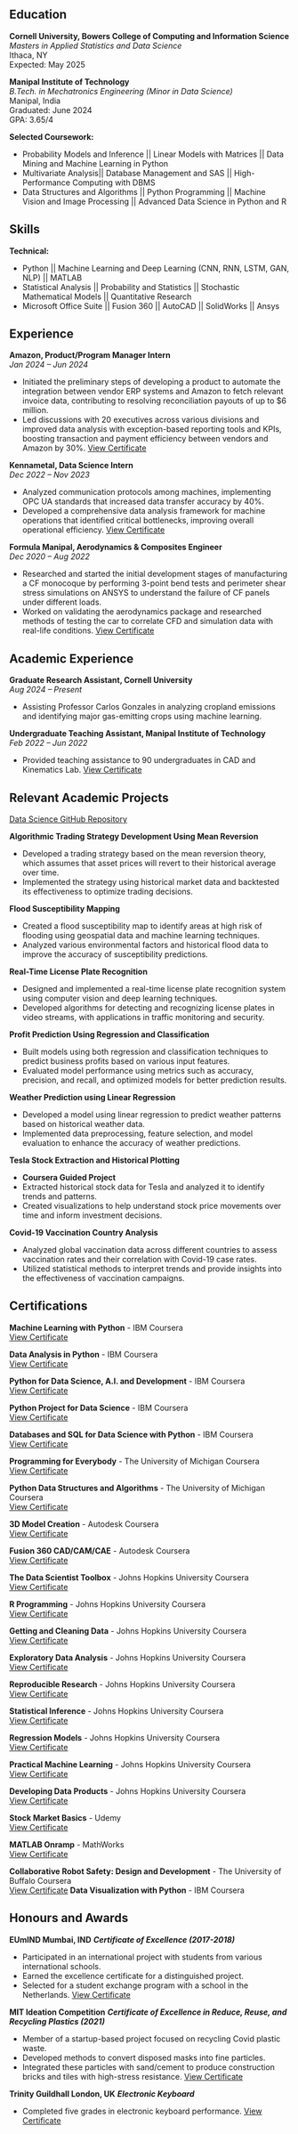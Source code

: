 ## Education

**Cornell University, Bowers College of Computing and Information Science**  
*Masters in Applied Statistics and Data Science*  
Ithaca, NY  
Expected: May 2025

**Manipal Institute of Technology**  
*B.Tech. in Mechatronics Engineering (Minor in Data Science)*  
Manipal, India  
Graduated: June 2024  
GPA: 3.65/4

**Selected Coursework:**
- Probability Models and Inference || Linear Models with Matrices || Data Mining and Machine Learning in Python
- Multivariate Analysis|| Database Management and SAS || High-Performance Computing with DBMS
- Data Structures and Algorithms || Python Programming || Machine Vision and Image Processing || Advanced Data Science in Python and R


## Skills

**Technical:**
- Python || Machine Learning and Deep Learning (CNN, RNN, LSTM, GAN, NLP) || MATLAB
- Statistical Analysis || Probability and Statistics || Stochastic Mathematical Models || Quantitative Research
- Microsoft Office Suite || Fusion 360 || AutoCAD || SolidWorks || Ansys


## Experience

**Amazon, Product/Program Manager Intern**  
*Jan 2024 – Jun 2024*  
- Initiated the preliminary steps of developing a product to automate the integration between vendor ERP systems and Amazon to fetch relevant invoice data, contributing to resolving reconciliation payouts of up to $6 million.
- Led discussions with 20 executives across various divisions and improved data analysis with exception-based reporting tools and KPIs, boosting transaction and payment efficiency between vendors and Amazon by 30%.
[View Certificate](https://github.com/Kai309/Kaushik-Naidu.github.io/blob/main/Amazon_internship_certificate_page-0001%20(1).jpg)

**Kennametal, Data Science Intern**  
*Dec 2022 – Nov 2023*  
- Analyzed communication protocols among machines, implementing OPC UA standards that increased data transfer accuracy by 40%.
- Developed a comprehensive data analysis framework for machine operations that identified critical bottlenecks, improving overall operational efficiency.
[View Certificate](https://github.com/Kai309/Kaushik-Naidu.github.io/blob/main/WhatsApp%20Image%202024-09-06%20at%2001.36.06.jpeg)

**Formula Manipal, Aerodynamics & Composites Engineer**  
*Dec 2020 – Aug 2022*  
- Researched and started the initial development stages of manufacturing a CF monocoque by performing 3-point bend tests and perimeter shear stress simulations on ANSYS to understand the failure of CF panels under different loads.
- Worked on validating the aerodynamics package and researched methods of testing the car to correlate CFD and simulation data with real-life conditions.
[View Certificate](https://github.com/Kai309/Kaushik-Naidu.github.io/blob/main/Kaushik_Naidu_Cert_FM_page-0001.jpg)

## Academic Experience

**Graduate Research Assistant, Cornell University**  
*Aug 2024 – Present*  
- Assisting Professor Carlos Gonzales in analyzing cropland emissions and identifying major gas-emitting crops using machine learning.

**Undergraduate Teaching Assistant, Manipal Institute of Technology**  
*Feb 2022 – Jun 2022*  
- Provided teaching assistance to 90 undergraduates in CAD and Kinematics Lab.
[View Certificate](https://github.com/Kai309/Kaushik-Naidu.github.io/blob/main/lab%20assistant.jpeg)


## Relevant Academic Projects
[Data Science GitHub Repository](https://github.com/Kai309/DataScience)

**Algorithmic Trading Strategy Development Using Mean Reversion**
  - Developed a trading strategy based on the mean reversion theory, which assumes that asset prices will revert to their historical average over time.
  - Implemented the strategy using historical market data and backtested its effectiveness to optimize trading decisions.

**Flood Susceptibility Mapping**
  - Created a flood susceptibility map to identify areas at high risk of flooding using geospatial data and machine learning techniques.
  - Analyzed various environmental factors and historical flood data to improve the accuracy of susceptibility predictions.

**Real-Time License Plate Recognition**
  - Designed and implemented a real-time license plate recognition system using computer vision and deep learning techniques.
  - Developed algorithms for detecting and recognizing license plates in video streams, with applications in traffic monitoring and security.

**Profit Prediction Using Regression and Classification**
  - Built models using both regression and classification techniques to predict business profits based on various input features.
  - Evaluated model performance using metrics such as accuracy, precision, and recall, and optimized models for better prediction results.

**Weather Prediction using Linear Regression**
  - Developed a model using linear regression to predict weather patterns based on historical weather data.
  - Implemented data preprocessing, feature selection, and model evaluation to enhance the accuracy of weather predictions.

**Tesla Stock Extraction and Historical Plotting**
  - **Coursera Guided Project**
  - Extracted historical stock data for Tesla and analyzed it to identify trends and patterns.
  - Created visualizations to help understand stock price movements over time and inform investment decisions.

**Covid-19 Vaccination Country Analysis**
  - Analyzed global vaccination data across different countries to assess vaccination rates and their correlation with Covid-19 case rates.
  - Utilized statistical methods to interpret trends and provide insights into the effectiveness of vaccination campaigns.



## Certifications
**Machine Learning with Python** - IBM Coursera  
  [View Certificate](https://www.credly.com/badges/57338c3a-dbd2-421c-af3b-62f3837b5cd7/linked_in_profile)

**Data Analysis in Python** - IBM Coursera  
  [View Certificate](https://www.coursera.org/account/accomplishments/certificate/P2GYKEGPD4GY)

**Python for Data Science, A.I. and Development** - IBM Coursera  
  [View Certificate](https://www.coursera.org/account/accomplishments/verify/92486VEPSJA7?utm_source=link&utm_medium=certificate&utm_content=cert_image&utm_campaign=pdf_header_button&utm_product=course)

**Python Project for Data Science** - IBM Coursera  
  [View Certificate](https://www.coursera.org/account/accomplishments/certificate/GSJEGBTN4P23)

**Databases and SQL for Data Science with Python** - IBM Coursera  
  [View Certificate](https://www.coursera.org/account/accomplishments/certificate/Z7K3G7GMS44K)

**Programming for Everybody** - The University of Michigan Coursera  
  [View Certificate](https://www.coursera.org/account/accomplishments/verify/TD8P7JE4EAZD?utm_source=link&utm_medium=certificate&utm_content=cert_image&utm_campaign=sharing_cta&utm_product=course)

**Python Data Structures and Algorithms** - The University of Michigan Coursera  
  [View Certificate](https://www.coursera.org/account/accomplishments/certificate/58XS66JBXLGT)

**3D Model Creation** - Autodesk Coursera  
  [View Certificate](https://www.coursera.org/account/accomplishments/verify/W6AWBX78BPTW?utm_source=link&utm_medium=certificate&utm_content=cert_image&utm_campaign=sharing_cta&utm_product=course)

**Fusion 360 CAD/CAM/CAE** - Autodesk Coursera  
  [View Certificate](https://www.coursera.org/account/accomplishments/verify/Y6UTSA5BUZJ4?utm_source=link&utm_medium=certificate&utm_content=cert_image&utm_campaign=sharing_cta&utm_product=course)

**The Data Scientist Toolbox** - Johns Hopkins University Coursera  
  [View Certificate](https://www.coursera.org/account/accomplishments/verify/PF65LA2C598Y)

**R Programming** - Johns Hopkins University Coursera  
  [View Certificate](https://www.coursera.org/account/accomplishments/certificate/DPE2KMAXUL9R)

**Getting and Cleaning Data** - Johns Hopkins University Coursera  
  [View Certificate](https://www.coursera.org/account/accomplishments/certificate/HNZPUWCZ3ZDE)

**Exploratory Data Analysis** - Johns Hopkins University Coursera  
  [View Certificate](https://www.coursera.org/account/accomplishments/certificate/6UY6HH8QAYCX)

**Reproducible Research** - Johns Hopkins University Coursera  
  [View Certificate](https://www.coursera.org/account/accomplishments/certificate/8SWKPNNAQ884)

**Statistical Inference** - Johns Hopkins University Coursera  
  [View Certificate](https://www.coursera.org/account/accomplishments/certificate/NV7ZCPJ4ZJ7N)

**Regression Models** - Johns Hopkins University Coursera  
  [View Certificate](https://www.coursera.org/account/accomplishments/certificate/2Y82ZFBHXVXZ)

**Practical Machine Learning** - Johns Hopkins University Coursera  
  [View Certificate](https://www.coursera.org/account/accomplishments/certificate/W64R7JCHA5C4)

**Developing Data Products** - Johns Hopkins University Coursera  
  [View Certificate](https://www.coursera.org/account/accomplishments/certificate/PNNFUN2CL47Q)

**Stock Market Basics** - Udemy  
  [View Certificate](https://www.udemy.com/certificate/UC-1aa6c2a0-9fe6-4fea-8a82-10f0e34d523f/)

**MATLAB Onramp** - MathWorks  
  [View Certificate](https://matlabacademy.mathworks.com/progress/share/certificate.html?id=f40ba0fb-9cc1-40e5-8d48-98985be565d9&)

**Collaborative Robot Safety: Design and Development** - The University of Buffalo Coursera  
  [View Certificate](https://www.coursera.org/account/accomplishments/verify/K68B44BYMRWW?utm_source=link&utm_medium=certificate&utm_content=cert_image&utm_campaign=sharing_cta&utm_product=course)
**Data Visualization with Python** - IBM Coursera


## Honours and Awards

**EUmIND Mumbai, IND**
***Certificate of Excellence (2017-2018)***
- Participated in an international project with students from various international schools.
- Earned the excellence certificate for a distinguished project.
- Selected for a student exchange program with a school in the Netherlands.
[View Certificate](https://github.com/Kai309/Kaushik-Naidu.github.io/blob/main/eumind.jpeg)

**MIT Ideation Competition**
***Certificate of Excellence in Reduce, Reuse, and Recycling Plastics (2021)***
- Member of a startup-based project focused on recycling Covid plastic waste.
- Developed methods to convert disposed masks into fine particles.
- Integrated these particles with sand/cement to produce construction bricks and tiles with high-stress resistance.
  [View Certificate](https://github.com/Kai309/Kaushik-Naidu.github.io/raw/main/1633780182072.jpeg)

**Trinity Guildhall London, UK**
***Electronic Keyboard***
- Completed five grades in electronic keyboard performance.
[View Certificate](https://github.com/Kai309/Kaushik-Naidu.github.io/blob/main/trinity%205.jpeg)
